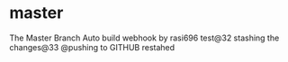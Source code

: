 master
======

The Master Branch
Auto build
webhook by rasi696
test@32
stashing the changes@33
@pushing to GITHUB restahed
